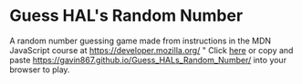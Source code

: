 # Guess HAL's Random Number
A random number guessing game made from instructions in the MDN JavaScript course at https://developer.mozilla.org/
"
Click <a href="https://gavin867.github.io/Guess_HALs_Random_Number/" target = "_blank" title="Opens the game in new tab!">here</a> or copy and paste <a href="https://gavin867.github.io/Guess_HALs_Random_Number/" target = "_blank" title="Opens the game in new tab!">https://gavin867.github.io/Guess_HALs_Random_Number/</a> into your browser to play.

<!-- ![screenshot]() -->